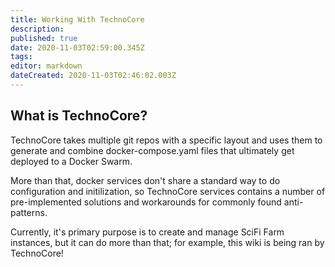 ```yaml
---
title: Working With TechnoCore
description: 
published: true
date: 2020-11-03T02:59:00.345Z
tags: 
editor: markdown
dateCreated: 2020-11-03T02:46:02.003Z
---
```


## What is TechnoCore?
TechnoCore takes multiple git repos with a specific layout and uses them to generate and combine docker-compose.yaml files that ultimately get deployed to a Docker Swarm. 

More than that, docker services don't share a standard way to do configuration and initilization, so TechnoCore services contains a number of pre-implemented solutions and workarounds for commonly found anti-patterns. 

Currently, it's primary purpose is to create and manage SciFi Farm instances, but it can do more than that; for example, this wiki is being ran by TechnoCore!

